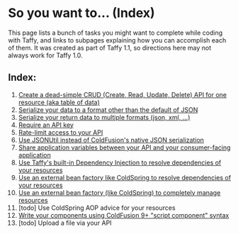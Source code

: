 # So you want to... (Index)

This page lists a bunch of tasks you might want to complete while coding with Taffy, and links to subpages explaining how you can accomplish each of them. It was created as part of Taffy 1.1, so directions here may not always work for Taffy 1.0.

## Index:

1. [Create a dead-simple CRUD (Create, Read, Update, Delete) API for one resource (aka table of data)][1]
1. [Serialize your data to a format other than the default of JSON][2]
1. [Serialize your return data to multiple formats (json, xml, ...)][3]
1. [Require an API key][4]
1. [Rate-limit access to your API][5]
1. [Use JSONUtil instead of ColdFusion's native JSON serialization][6]
1. [Share application variables between your API and your consumer-facing application][7]
1. [Use Taffy's built-in Dependency Injection to resolve dependencies of your resources][8]
1. [Use an external bean factory like ColdSpring to resolve dependencies of your resources][9]
1. [Use an external bean factory (like ColdSpring) to completely manage resources][10]
1. [todo] Use ColdSpring AOP advice for your resources
1. [Write your components using ColdFusion 9+ "script component" syntax][12]
1. [todo] Upload a file via your API

[1]: https://github.com/atuttle/Taffy/wiki/So-you-want-to:-Create-a-dead-simple-CRUD-API
[2]: https://github.com/atuttle/Taffy/wiki/So-you-want-to:-Serialize-data-to-a-different-data-type
[3]: https://github.com/atuttle/Taffy/wiki/So-you-want-to:-Support-returning-multiple-formats
[4]: https://github.com/atuttle/Taffy/wiki/So-you-want-to:-Require-an-API-Key
[5]: https://github.com/atuttle/Taffy/wiki/So-you-want-to:-Rate-Limit-access-to-your-API
[6]: https://github.com/atuttle/Taffy/wiki/So-you-want-to:-Use-JSONUtil-instead-of-Native-JSON-serialization
[7]: https://github.com/atuttle/Taffy/wiki/So-you-want-to:-Share-application-variables-with-your-consumer-facing-application
[8]: https://github.com/atuttle/Taffy/wiki/So-you-want-to:-Use-Taffy's-built-in-Dependency-Injection-to-resolve-dependencies-of-your-resources
[9]: https://github.com/atuttle/Taffy/wiki/So-you-want-to:-Use-an-external-bean-factory-like-ColdSpring-to-resolve-dependencies-of-your-resources
[10]: https://github.com/atuttle/Taffy/wiki/So-you-want-to:-use-an-external-bean-factory-like-coldspring-to-completely-manage-resources
[12]: https://github.com/atuttle/Taffy/wiki/So-you-want-to:-Write-your-components-using-CF9--script-component-syntax